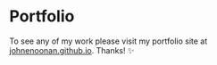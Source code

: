# Portfolio
To see any of my work please visit my portfolio site at [johnenoonan.github.io](https://johnenoonan.github.io/). Thanks! ✨
